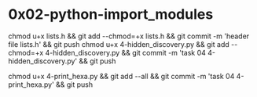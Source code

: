 # 0x02-python-import_modules


chmod u+x lists.h && git add --chmod=+x lists.h && git commit -m 'header file lists.h' && git push
chmod u+x 4-hidden_discovery.py && git add --chmod=+x 4-hidden_discovery.py && git commit -m 'task 04 4-hidden_discovery.py' && git push

chmod u+x 4-print_hexa.py && git add --all && git commit -m 'task 04 4-print_hexa.py' && git push
